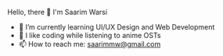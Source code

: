 Hello, there 👋
I'm Saarim Warsi 
- 🌱 I’m currently learning UI/UX Design and Web Development
- 💬 I like coding while listening to anime OSTs
- 📫 How to reach me: saarimmw@gmail.com
